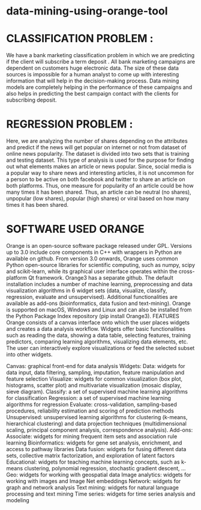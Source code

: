 # data-mining-using-orange-tool
# CLASSIFICATION PROBLEM :  
We have a bank marketing classification  problem in which we are predicting if the client will subscribe a term deposit . All bank marketing campaigns are dependent on customers huge electronic data. The size of these data sources is impossible for a human analyst to come up with interesting information that will help in the decision-making process. Data mining models are completely helping in the performance of these campaigns and also helps in predicting the best campaign contact with the clients for subscribing deposit.

# REGRESSION PROBLEM : 
Here, we are analyzing the number of shares depending on the attributes and predict if the news will get popular on internet or not from dataset of online news popularity. The dataset is divided into two sets that is training and testing dataset.  This type of analysis is used for the purpose for finding out what elements makes an article or  news popular. Since, social media is a popular way to share news and interesting articles, it is not uncommon for a person to be active on both facebook and twitter to share an article on both platforms. Thus, one measure for popularity of an article could be how many times it has been shared. Thus, an article can be neutral (no shares), unpopular (low shares), popular (high shares) or viral based on how many times it has been shared.

# SOFTWARE USED ORANGE
Orange is an open-source software package released under GPL. Versions up to 3.0 include core components in C++ with wrappers in Python are available on github. From version 3.0 onwards, Orange uses common Python open-source libraries for scientific computing, such as numpy, scipy and scikit-learn, while its graphical user interface operates within the cross-platform Qt framework. Orange3 has a separate github.
The default installation includes a number of machine learning, preprocessing and data visualization algorithms in 6 widget sets (data, visualize, classify, regression, evaluate and unsupervised). Additional functionalities are available as add-ons (bioinformatics, data fusion and text-mining).
Orange is supported on macOS, Windows and Linux and can also be installed from the Python Package Index repository (pip install Orange3).
FEATURES
Orange consists of a canvas interface onto which the user places widgets and creates a data analysis workflow. Widgets offer basic functionalities such as reading the data, showing a data table, selecting features, training predictors, comparing learning algorithms, visualizing data elements, etc. The user can interactively explore visualizations or feed the selected subset into other widgets.

Canvas: graphical front-end for data analysis
Widgets:
   Data: widgets for data input, data filtering, sampling, imputation, feature manipulation and feature selection
   Visualize: widgets for common visualization (box plot, histograms, scatter plot) and multivariate visualization (mosaic display, sieve diagram).
   Classify: a set of supervised machine learning algorithms for classification
   Regression: a set of supervised machine learning algorithms for regression
   Evaluate: cross-validation, sampling-based procedures, reliability estimation and scoring of prediction methods
   Unsupervised: unsupervised learning algorithms for clustering (k-means, hierarchical clustering) and data projection techniques (multidimensional scaling, principal component analysis, correspondence analysis).
   Add-ons:
       Associate: widgets for mining frequent item sets and association rule learning
       Bioinformatics: widgets for gene set analysis, enrichment, and access to pathway libraries
       Data fusion: widgets for fusing different data sets, collective matrix factorization, and exploration of latent factors
       Educational: widgets for teaching machine learning concepts, such as k-means clustering, polynomial regression, stochastic gradient descent, ...
       Geo: widgets for working with geospatial data
       Image analytics: widgets for working with images and Image Net embeddings
       Network: widgets for graph and network analysis
       Text mining: widgets for natural language processing and text mining
       Time series: widgets for time series analysis and modeling
